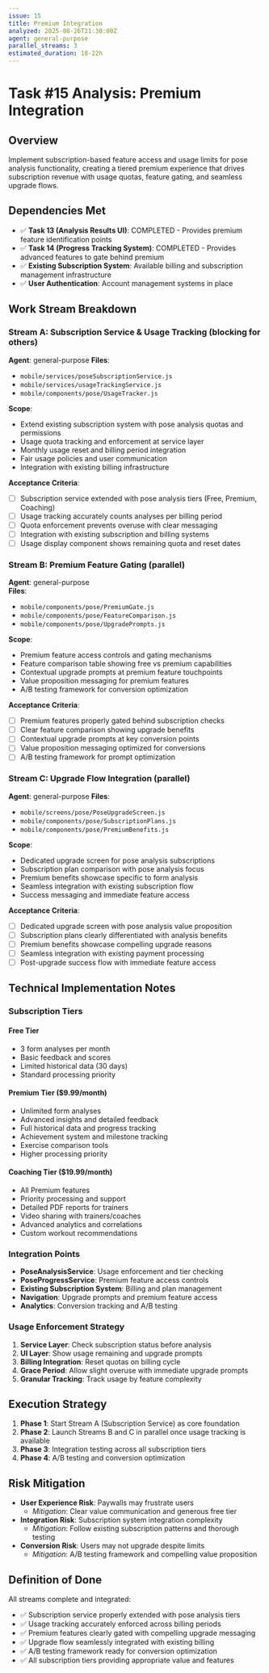 ```yaml
---
issue: 15
title: Premium Integration
analyzed: 2025-08-26T21:30:00Z
agent: general-purpose
parallel_streams: 3
estimated_duration: 18-22h
---
```


# Task #15 Analysis: Premium Integration

## Overview
Implement subscription-based feature access and usage limits for pose analysis functionality, creating a tiered premium experience that drives subscription revenue with usage quotas, feature gating, and seamless upgrade flows.

## Dependencies Met
- ✅ **Task 13 (Analysis Results UI)**: COMPLETED - Provides premium feature identification points
- ✅ **Task 14 (Progress Tracking System)**: COMPLETED - Provides advanced features to gate behind premium
- ✅ **Existing Subscription System**: Available billing and subscription management infrastructure
- ✅ **User Authentication**: Account management systems in place

## Work Stream Breakdown

### Stream A: Subscription Service & Usage Tracking (blocking for others)
**Agent**: general-purpose
**Files**: 
- `mobile/services/poseSubscriptionService.js`
- `mobile/services/usageTrackingService.js`
- `mobile/components/pose/UsageTracker.js`

**Scope**:
- Extend existing subscription system with pose analysis quotas and permissions
- Usage quota tracking and enforcement at service layer
- Monthly usage reset and billing period integration
- Fair usage policies and user communication
- Integration with existing billing infrastructure

**Acceptance Criteria**:
- [ ] Subscription service extended with pose analysis tiers (Free, Premium, Coaching)
- [ ] Usage tracking accurately counts analyses per billing period
- [ ] Quota enforcement prevents overuse with clear messaging
- [ ] Integration with existing subscription and billing systems
- [ ] Usage display component shows remaining quota and reset dates

### Stream B: Premium Feature Gating (parallel)
**Agent**: general-purpose  
**Files**:
- `mobile/components/pose/PremiumGate.js`
- `mobile/components/pose/FeatureComparison.js`
- `mobile/components/pose/UpgradePrompts.js`

**Scope**:
- Premium feature access controls and gating mechanisms
- Feature comparison table showing free vs premium capabilities
- Contextual upgrade prompts at premium feature touchpoints
- Value proposition messaging for premium features
- A/B testing framework for conversion optimization

**Acceptance Criteria**:
- [ ] Premium features properly gated behind subscription checks
- [ ] Clear feature comparison showing upgrade benefits
- [ ] Contextual upgrade prompts at key conversion points
- [ ] Value proposition messaging optimized for conversions
- [ ] A/B testing framework for prompt optimization

### Stream C: Upgrade Flow Integration (parallel)
**Agent**: general-purpose
**Files**:
- `mobile/screens/pose/PoseUpgradeScreen.js`
- `mobile/components/pose/SubscriptionPlans.js`
- `mobile/components/pose/PremiumBenefits.js`

**Scope**:
- Dedicated upgrade screen for pose analysis subscriptions
- Subscription plan comparison with pose analysis focus
- Premium benefits showcase specific to form analysis
- Seamless integration with existing subscription flow
- Success messaging and immediate feature access

**Acceptance Criteria**:
- [ ] Dedicated upgrade screen with pose analysis value proposition
- [ ] Subscription plans clearly differentiated with analysis benefits
- [ ] Premium benefits showcase compelling upgrade reasons
- [ ] Seamless integration with existing payment processing
- [ ] Post-upgrade success flow with immediate feature access

## Technical Implementation Notes

### Subscription Tiers

#### **Free Tier**
- 3 form analyses per month
- Basic feedback and scores
- Limited historical data (30 days)
- Standard processing priority

#### **Premium Tier** ($9.99/month)
- Unlimited form analyses
- Advanced insights and detailed feedback
- Full historical data and progress tracking
- Achievement system and milestone tracking
- Exercise comparison tools
- Higher processing priority

#### **Coaching Tier** ($19.99/month)
- All Premium features
- Priority processing and support
- Detailed PDF reports for trainers
- Video sharing with trainers/coaches
- Advanced analytics and correlations
- Custom workout recommendations

### Integration Points
- **PoseAnalysisService**: Usage enforcement and tier checking
- **PoseProgressService**: Premium feature access controls
- **Existing Subscription System**: Billing and plan management
- **Navigation**: Upgrade prompts and premium feature access
- **Analytics**: Conversion tracking and A/B testing

### Usage Enforcement Strategy
1. **Service Layer**: Check subscription status before analysis
2. **UI Layer**: Show usage remaining and upgrade prompts
3. **Billing Integration**: Reset quotas on billing cycle
4. **Grace Period**: Allow slight overuse with immediate upgrade prompts
5. **Granular Tracking**: Track usage by feature complexity

## Execution Strategy

1. **Phase 1**: Start Stream A (Subscription Service) as core foundation
2. **Phase 2**: Launch Streams B and C in parallel once usage tracking is available
3. **Phase 3**: Integration testing across all subscription tiers
4. **Phase 4**: A/B testing and conversion optimization

## Risk Mitigation

- **User Experience Risk**: Paywalls may frustrate users
  - *Mitigation*: Clear value communication and generous free tier
- **Integration Risk**: Subscription system integration complexity
  - *Mitigation*: Follow existing subscription patterns and thorough testing
- **Conversion Risk**: Users may not upgrade despite limits
  - *Mitigation*: A/B testing framework and compelling value proposition

## Definition of Done

All streams complete and integrated:
- ✅ Subscription service properly extended with pose analysis tiers
- ✅ Usage tracking accurately enforced across billing periods
- ✅ Premium features clearly gated with compelling upgrade messaging
- ✅ Upgrade flow seamlessly integrated with existing billing
- ✅ A/B testing framework ready for conversion optimization
- ✅ All subscription tiers providing appropriate value and features